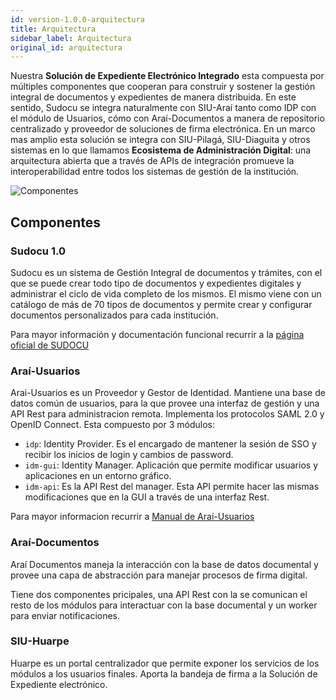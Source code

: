 ```yaml
---
id: version-1.0.0-arquitectura
title: Arquitectura
sidebar_label: Arquitectura
original_id: arquitectura
---
```


Nuestra **Solución de Expediente Electrónico Integrado** esta compuesta por múltiples componentes que cooperan para construir y sostener la gestión integral de documentos y expedientes de manera distribuida. En este sentido, Sudocu se integra naturalmente con SIU-Araí tanto como IDP con el módulo de Usuarios, cómo con Araí-Documentos a manera de repositorio centralizado y proveedor de soluciones de firma electrónica. En un marco mas amplio esta solución se integra con SIU-Pilagá, SIU-Diaguita y otros sistemas en lo que llamamos **Ecosistema de Administración Digital**: una arquitectura abierta que a través de APIs de integración promueve la interoperabilidad entre todos los sistemas de gestión de la institución.

![Componentes](assets/arquitectura.png)

## Componentes

### Sudocu 1.0

Sudocu es un sistema de Gestión Integral de documentos y trámites, con el que se puede crear todo tipo de documentos y expedientes digitales y administrar el ciclo de vida completo de los mismos. El mismo viene con un catálogo de más de 70 tipos de documentos y permite crear y configurar documentos personalizados para cada institución. 

Para mayor información y documentación funcional recurrir a la [página oficial de SUDOCU](https://sudocu.dev/)

### Araí-Usuarios

Arai-Usuarios es un Proveedor y Gestor de Identidad. Mantiene una base de datos común de usuarios, para la que provee una interfaz de gestión y una API Rest para administracion remota. Implementa los protocolos SAML 2.0 y OpenID Connect. Esta compuesto por 3 módulos:

* `idp`: Identity Provider. Es el encargado de mantener la sesión de SSO y recibir los inicios de login y cambios de password.
* `idm-gui`: Identity Manager. Aplicación que permite modificar usuarios y aplicaciones en un entorno gráfico.
* `idm-api`: Es la API Rest del manager. Esta API permite hacer las mismas modificaciones que en la GUI a través de una interfaz Rest.

Para mayor informacion recurrir a [Manual de Araí-Usuarios](https://documentacion.siu.edu.ar/usuarios/docs/intro/)

### Araí-Documentos

Araí Documentos maneja la interacción con la base de datos documental y provee una capa de abstracción para manejar procesos de firma digital.

Tiene dos componentes pricipales, una API Rest con la se comunican el resto de los módulos para interactuar con la base documental y un worker para enviar notificaciones.

### SIU-Huarpe

Huarpe es un portal centralizador que permite exponer los servicios de los módulos a los usuarios finales. Aporta la bandeja de firma a la Solución de Expediente electrónico.
